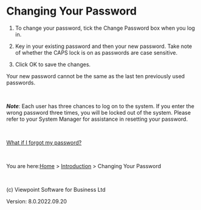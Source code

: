 




# Changing Your Password

	

1. To change your password, tick the Change Password box when you 
    	 log in.

	

1. Key in your existing password and then your new password. Take 
    	 note of whether the CAPS lock is on as passwords are case sensitive.

	

1. Click <span class="Bold">OK</span> <span class="Bold">to save 
    	 the changes.</span>

Your new password cannot be the same as the last ten previously used 
 passwords.

&nbsp;

<span class="Bold" style="font-weight: bold; font-style: italic;">Note</span><span class="Bold">: E</span>ach user has three chances to log on to the 
 system. If you enter the wrong password three times, you will be locked 
 out of the system. Please refer to your System Manager for assistance 
 in resetting your password.

&nbsp;

[What if I forgot my password?](javascript:TextPopup(this))
<div class="droptext" id="POPUP560968525" style="display: none;">
	<p>For more information on how to reset your password, please refer 
	 to the <a href="file:///c:/temp/0457b882-c844-4314-8878-ce1a9c2207bd/Configuration/Password_Activation_and_Reset_via_E-mail.htm#Using_the_Forgot_Password_Option">Using 
	 the Forgot Password Option</a> section.</p>
</div>

&nbsp;

You are here:[Home](file:///c:/temp/0457b882-c844-4314-8878-ce1a9c2207bd/input/Copyright_Notice.htm) &gt; [Introduction](file:///c:/temp/0457b882-c844-4314-8878-ce1a9c2207bd/input/Commonly_Used_Terms.htm) &gt; Changing Your Password

&nbsp;

(c) Viewpoint Software for 
 Business Ltd

Version: 8.0.2022.09.20




